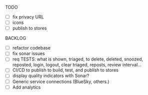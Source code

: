 TODO

- [ ] fix privacy URL
- [ ] icons
- [ ] publish to stores

BACKLOG

- [ ] refactor codebase
- [ ] fix sonar issues
- [ ] req TESTS: what is shown, triaged, to delete, deleted, snoozed, reposted, login, logout, clear triaged, reposts, review interval...
- [ ] CI/CD to publish to build, test, and publish to stores
- [ ] display quality indicators with Sonar?
- [ ] Generic service connections (BlueSky, others.)
- [ ] Add analytics
